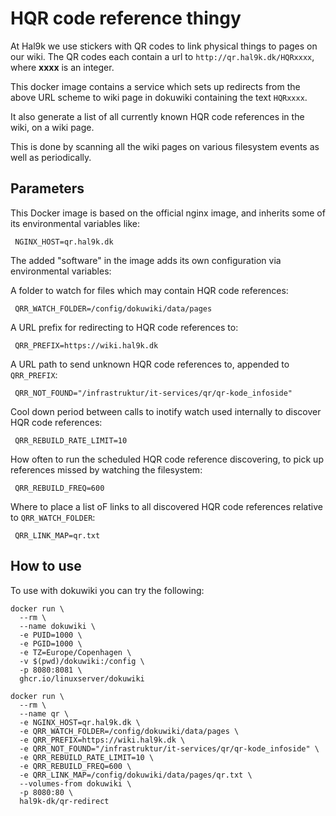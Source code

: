 # HQR code reference thingy

At Hal9k we use stickers with QR codes to link physical things to pages on
our wiki. The QR codes each contain a url to `http://qr.hal9k.dk/HQRxxxx`,
where **xxxx** is an integer.

This docker image contains a service which sets up redirects from the
above URL scheme to wiki page in dokuwiki containing the text `HQRxxxx`.

It also generate a list of all currently known HQR code references in the
wiki, on a wiki page.

This is done by scanning all the wiki pages on various filesystem events
as well as periodically.

## Parameters

This Docker image is based on the official nginx image, and inherits some
of its environmental variables like:

     NGINX_HOST=qr.hal9k.dk

The added "software" in the image adds its own configuration via
environmental variables:

A folder to watch for files which may contain HQR code references:

     QRR_WATCH_FOLDER=/config/dokuwiki/data/pages

A URL prefix for redirecting to HQR code references to:

     QRR_PREFIX=https://wiki.hal9k.dk

A URL path to send unknown HQR code references to, appended to
`QRR_PREFIX`:

     QRR_NOT_FOUND="/infrastruktur/it-services/qr/qr-kode_infoside"

Cool down period between calls to inotify watch used internally to
discover HQR code references:

     QRR_REBUILD_RATE_LIMIT=10

How often to run the scheduled HQR code reference discovering, to pick up
references missed by watching the filesystem:

     QRR_REBUILD_FREQ=600

Where to place a list oF links to all discovered HQR code references
relative to `QRR_WATCH_FOLDER`:

     QRR_LINK_MAP=qr.txt

## How to use

To use with dokuwiki you can try the following:

    docker run \
      --rm \
      --name dokuwiki \
      -e PUID=1000 \
      -e PGID=1000 \
      -e TZ=Europe/Copenhagen \
      -v $(pwd)/dokuwiki:/config \
      -p 8080:8081 \
      ghcr.io/linuxserver/dokuwiki
    
    docker run \
      --rm \
      --name qr \
      -e NGINX_HOST=qr.hal9k.dk \
      -e QRR_WATCH_FOLDER=/config/dokuwiki/data/pages \
      -e QRR_PREFIX=https://wiki.hal9k.dk \
      -e QRR_NOT_FOUND="/infrastruktur/it-services/qr/qr-kode_infoside" \
      -e QRR_REBUILD_RATE_LIMIT=10 \
      -e QRR_REBUILD_FREQ=600 \
      -e QRR_LINK_MAP=/config/dokuwiki/data/pages/qr.txt \
      --volumes-from dokuwiki \
      -p 8080:80 \
      hal9k-dk/qr-redirect
